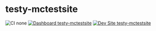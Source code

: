 # testy-mctestsite

![CI none](https://img.shields.io/badge/ci-none-orange.svg)
[![Dashboard testy-mctestsite](https://img.shields.io/badge/dashboard-testy_mctestsite-yellow.svg)](https://dashboard.pantheon.io/sites/fec52a7e-d465-47be-b158-fb84af2734bd#dev/code)
[![Dev Site testy-mctestsite](https://img.shields.io/badge/site-testy_mctestsite-blue.svg)](http://dev-testy-mctestsite.pantheonsite.io/)